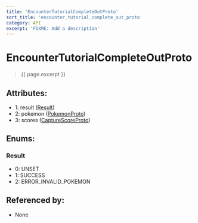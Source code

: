 ```yaml
---
title: 'EncounterTutorialCompleteOutProto'
sort_title: 'encounter_tutorial_complete_out_proto'
category: API
excerpt: 'FIXME: Add a description'
---
```


[comment]: <> (THIS PART IS GENERATED - AKA DON'T EDIT THIS PART MANUALLY)

# EncounterTutorialCompleteOutProto

> {{ page.excerpt }}

## Attributes:

- 1: result ([Result](#result))
- 2: pokemon ([PokemonProto](../PokemonProto/))
- 3: scores ([CaptureScoreProto](../CaptureScoreProto/))

## Enums:

### Result
- 0: UNSET
- 1: SUCCESS
- 2: ERROR_INVALID_POKEMON

## Referenced by:

- None

[comment]: <> (YOU CAN EDIT AFTER THIS)
